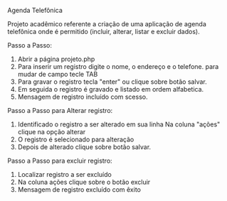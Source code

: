 Agenda Telefônica

Projeto acadêmico referente a criação de uma aplicação de agenda 
telefônica onde é permitido (incluir, alterar, listar e
excluir dados). 

Passo a Passo:
1. Abrir a página projeto.php
2. Para inserir um registro digite o nome, o endereço e o 
  telefone. para mudar de campo tecle TAB
3. Para gravar o registro tecla "enter" ou clique sobre botão
  salvar.
4. Em seguida o registro é gravado e listado em ordem alfabetica.
5. Mensagem de registro incluído com scesso.

Passo a Passo para Alterar registro:
1. Identificado o registro a ser alterado em sua linha
   Na coluna "ações" clique na opção alterar
2. O registro é selecionado para alteração
3. Depois de alterado clique sobre botão salvar.

Passo a Passo para excluir registro:
1. Localizar registro a ser excluído
2. Na coluna ações clique sobre o botão excluir
3. Mensagem de registro excluído com êxito

